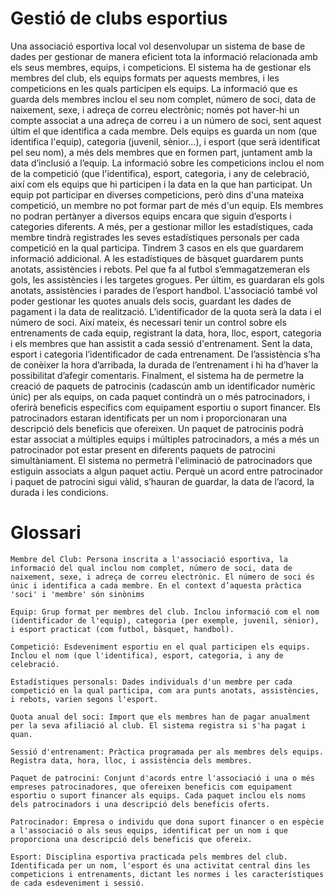 # Gestió de clubs esportius
Una associació esportiva local vol desenvolupar un sistema de base de dades per gestionar de manera eficient tota la informació relacionada amb els seus membres, equips, i competicions. El sistema ha de gestionar els membres del club, els equips formats per aquests membres, i les competicions en les quals participen els equips.
La informació que es guarda dels membres inclou el seu nom complet, número de soci, data de naixement, sexe, i adreça de correu electrònic; només pot haver-hi un compte associat a una adreça de correu i a un número de soci, sent aquest últim el que identifica a cada membre. Dels equips es guarda un nom (que identifica l'equip), categoria (juvenil, sènior...), i esport (que serà identificat pel seu nom), a més dels membres que en formen part, juntament amb la data d’inclusió a l’equip. La informació sobre les competicions inclou el nom de la competició (que l'identifica), esport, categoria, i any de celebració, així com els equips que hi participen i la data en la que han participat. Un equip pot participar en diverses competicions, però dins d'una mateixa competició, un membre no pot formar part de més d'un equip.
Els membres no podran pertànyer a diversos equips encara que siguin d’esports i categories diferents. A més, per a gestionar millor les estadístiques, cada membre tindrà registrades les seves estadístiques personals per cada competició en la qual participa. Tindrem 3 casos en els que guardarem informació addicional. A les estadístiques de bàsquet guardarem punts anotats, assistències i rebots. Pel que fa al futbol s’emmagatzemeran els gols, les assistències i les targetes grogues. Per últim, es guardaran els gols anotats, assistències i parades de l’esport handbol.
L'associació també vol poder gestionar les quotes anuals dels socis, guardant les dades de pagament i la data de realització. L’identificador de la quota serà la data i el número de soci. Així mateix, és necessari tenir un control sobre els entrenaments de cada equip, registrant la data, hora, lloc, esport, categoria i els membres que han assistit a cada sessió d'entrenament. Sent la data, esport i categoria l’identificador de cada entrenament. De l’assistència s’ha de conèixer la hora d’arribada, la durada de l’entrenament i hi ha d’haver la possibilitat d’afegir comentaris.
Finalment, el sistema ha de permetre la creació de paquets de patrocinis (cadascún amb un identificador numèric únic) per als equips, on cada paquet contindrà un o més patrocinadors, i oferirà beneficis específics com equipament esportiu o suport financer. Els patrocinadors estaran identificats per un nom i proporcionaran una descripció dels beneficis que ofereixen. Un paquet de patrocinis podrà estar associat a múltiples equips i múltiples patrocinadors, a més a més un patrocinador pot estar present en diferents paquets de patrocini simultàniament. El sistema no permetrà l'eliminació de patrocinadors que estiguin associats a algun paquet actiu.
Perquè un acord entre patrocinador i paquet de patrocini sigui vàlid, s’hauran de guardar, la data de l’acord, la durada i les condicions.

# Glossari

    Membre del Club: Persona inscrita a l'associació esportiva, la informació del qual inclou nom complet, número de soci, data de naixement, sexe, i adreça de correu electrònic. El número de soci és únic i identifica a cada membre. En el context d’aquesta pràctica 'soci' i 'membre' són sinònims
   
    Equip: Grup format per membres del club. Inclou informació com el nom (identificador de l'equip), categoria (per exemple, juvenil, sènior), i esport practicat (com futbol, bàsquet, handbol).
  
    Competició: Esdeveniment esportiu en el qual participen els equips. Inclou el nom (que l'identifica), esport, categoria, i any de celebració.
  
    Estadístiques personals: Dades individuals d'un membre per cada competició en la qual participa, com ara punts anotats, assistències, i rebots, varien segons l'esport.
  
    Quota anual del soci: Import que els membres han de pagar anualment per la seva afiliació al club. El sistema registra si s'ha pagat i quan.
 
    Sessió d'entrenament: Pràctica programada per als membres dels equips. Registra data, hora, lloc, i assistència dels membres.
  
    Paquet de patrocini: Conjunt d'acords entre l'associació i una o més empreses patrocinadores, que ofereixen beneficis com equipament esportiu o suport financer als equips. Cada paquet inclou els noms dels patrocinadors i una descripció dels beneficis oferts.
   
    Patrocinador: Empresa o individu que dona suport financer o en espècie a l'associació o als seus equips, identificat per un nom i que proporciona una descripció dels beneficis que ofereix.
  
    Esport: Disciplina esportiva practicada pels membres del club. Identificada per un nom, l'esport és una activitat central dins les competicions i entrenaments, dictant les normes i les característiques de cada esdeveniment i sessió.
